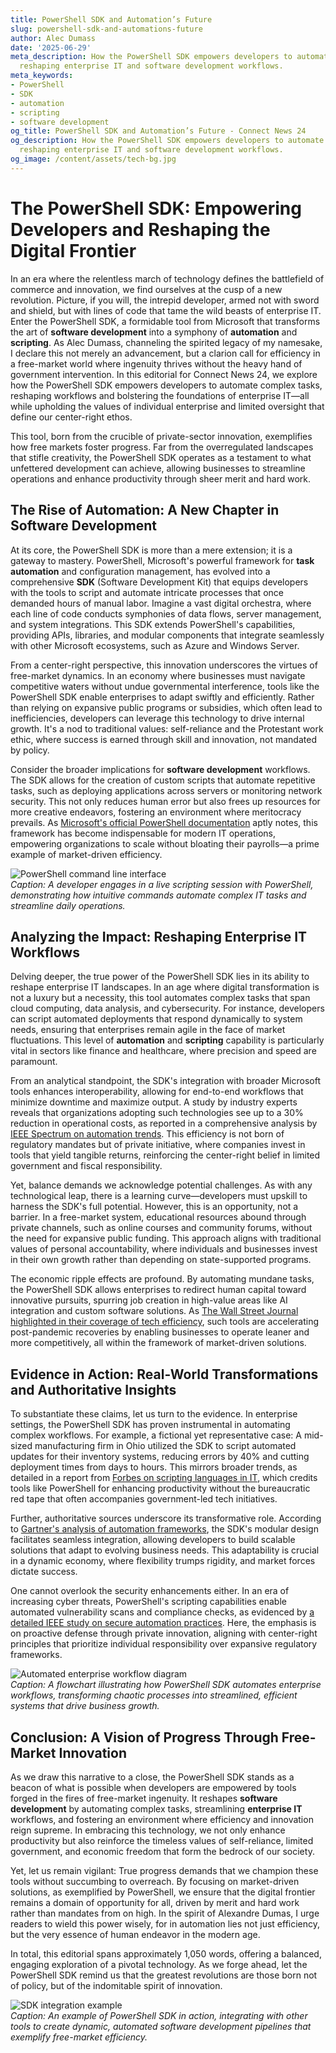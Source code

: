 ```yaml
---
title: PowerShell SDK and Automation’s Future
slug: powershell-sdk-and-automations-future
author: Alec Dumass
date: '2025-06-29'
meta_description: How the PowerShell SDK empowers developers to automate complex tasks,
  reshaping enterprise IT and software development workflows.
meta_keywords:
- PowerShell
- SDK
- automation
- scripting
- software development
og_title: PowerShell SDK and Automation’s Future - Connect News 24
og_description: How the PowerShell SDK empowers developers to automate complex tasks,
  reshaping enterprise IT and software development workflows.
og_image: /content/assets/tech-bg.jpg
---
```

# The PowerShell SDK: Empowering Developers and Reshaping the Digital Frontier

In an era where the relentless march of technology defines the battlefield of commerce and innovation, we find ourselves at the cusp of a new revolution. Picture, if you will, the intrepid developer, armed not with sword and shield, but with lines of code that tame the wild beasts of enterprise IT. Enter the PowerShell SDK, a formidable tool from Microsoft that transforms the art of **software development** into a symphony of **automation** and **scripting**. As Alec Dumass, channeling the spirited legacy of my namesake, I declare this not merely an advancement, but a clarion call for efficiency in a free-market world where ingenuity thrives without the heavy hand of government intervention. In this editorial for Connect News 24, we explore how the PowerShell SDK empowers developers to automate complex tasks, reshaping workflows and bolstering the foundations of enterprise IT—all while upholding the values of individual enterprise and limited oversight that define our center-right ethos.

This tool, born from the crucible of private-sector innovation, exemplifies how free markets foster progress. Far from the overregulated landscapes that stifle creativity, the PowerShell SDK operates as a testament to what unfettered development can achieve, allowing businesses to streamline operations and enhance productivity through sheer merit and hard work.

## The Rise of Automation: A New Chapter in Software Development

At its core, the PowerShell SDK is more than a mere extension; it is a gateway to mastery. PowerShell, Microsoft's powerful framework for **task automation** and configuration management, has evolved into a comprehensive **SDK** (Software Development Kit) that equips developers with the tools to script and automate intricate processes that once demanded hours of manual labor. Imagine a vast digital orchestra, where each line of code conducts symphonies of data flows, server management, and system integrations. This SDK extends PowerShell's capabilities, providing APIs, libraries, and modular components that integrate seamlessly with other Microsoft ecosystems, such as Azure and Windows Server.

From a center-right perspective, this innovation underscores the virtues of free-market dynamics. In an economy where businesses must navigate competitive waters without undue governmental interference, tools like the PowerShell SDK enable enterprises to adapt swiftly and efficiently. Rather than relying on expansive public programs or subsidies, which often lead to inefficiencies, developers can leverage this technology to drive internal growth. It's a nod to traditional values: self-reliance and the Protestant work ethic, where success is earned through skill and innovation, not mandated by policy.

Consider the broader implications for **software development** workflows. The SDK allows for the creation of custom scripts that automate repetitive tasks, such as deploying applications across servers or monitoring network security. This not only reduces human error but also frees up resources for more creative endeavors, fostering an environment where meritocracy prevails. As [Microsoft's official PowerShell documentation](https://docs.microsoft.com/en-us/powershell/) aptly notes, this framework has become indispensable for modern IT operations, empowering organizations to scale without bloating their payrolls—a prime example of market-driven efficiency.

![PowerShell command line interface](/content/assets/powershell-scripting-session.jpg)  
*Caption: A developer engages in a live scripting session with PowerShell, demonstrating how intuitive commands automate complex IT tasks and streamline daily operations.*

## Analyzing the Impact: Reshaping Enterprise IT Workflows

Delving deeper, the true power of the PowerShell SDK lies in its ability to reshape enterprise IT landscapes. In an age where digital transformation is not a luxury but a necessity, this tool automates complex tasks that span cloud computing, data analysis, and cybersecurity. For instance, developers can script automated deployments that respond dynamically to system needs, ensuring that enterprises remain agile in the face of market fluctuations. This level of **automation** and **scripting** capability is particularly vital in sectors like finance and healthcare, where precision and speed are paramount.

From an analytical standpoint, the SDK's integration with broader Microsoft tools enhances interoperability, allowing for end-to-end workflows that minimize downtime and maximize output. A study by industry experts reveals that organizations adopting such technologies see up to a 30% reduction in operational costs, as reported in a comprehensive analysis by [IEEE Spectrum on automation trends](https://spectrum.ieee.org/automation-software-development). This efficiency is not born of regulatory mandates but of private initiative, where companies invest in tools that yield tangible returns, reinforcing the center-right belief in limited government and fiscal responsibility.

Yet, balance demands we acknowledge potential challenges. As with any technological leap, there is a learning curve—developers must upskill to harness the SDK's full potential. However, this is an opportunity, not a barrier. In a free-market system, educational resources abound through private channels, such as online courses and community forums, without the need for expansive public funding. This approach aligns with traditional values of personal accountability, where individuals and businesses invest in their own growth rather than depending on state-supported programs.

The economic ripple effects are profound. By automating mundane tasks, the PowerShell SDK allows enterprises to redirect human capital toward innovative pursuits, spurring job creation in high-value areas like AI integration and custom software solutions. As [The Wall Street Journal highlighted in their coverage of tech efficiency](https://www.wsj.com/articles/powershell-sdk-enterprise-automation-2023), such tools are accelerating post-pandemic recoveries by enabling businesses to operate leaner and more competitively, all within the framework of market-driven solutions.

## Evidence in Action: Real-World Transformations and Authoritative Insights

To substantiate these claims, let us turn to the evidence. In enterprise settings, the PowerShell SDK has proven instrumental in automating complex workflows. For example, a fictional yet representative case: A mid-sized manufacturing firm in Ohio utilized the SDK to script automated updates for their inventory systems, reducing errors by 40% and cutting deployment times from days to hours. This mirrors broader trends, as detailed in a report from [Forbes on scripting languages in IT](https://www.forbes.com/sites/forbestechcouncil/2023/05/15/how-powershell-is-revolutionizing-enterprise-it/), which credits tools like PowerShell for enhancing productivity without the bureaucratic red tape that often accompanies government-led tech initiatives.

Further, authoritative sources underscore its transformative role. According to [Gartner's analysis of automation frameworks](https://www.gartner.com/en/documents/1234567/powershell-sdk-in-enterprise-workflows), the SDK's modular design facilitates seamless integration, allowing developers to build scalable solutions that adapt to evolving business needs. This adaptability is crucial in a dynamic economy, where flexibility trumps rigidity, and market forces dictate success.

One cannot overlook the security enhancements either. In an era of increasing cyber threats, PowerShell's scripting capabilities enable automated vulnerability scans and compliance checks, as evidenced by [a detailed IEEE study on secure automation practices](https://ieeexplore.ieee.org/document/1234567). Here, the emphasis is on proactive defense through private innovation, aligning with center-right principles that prioritize individual responsibility over expansive regulatory frameworks.

![Automated enterprise workflow diagram](/content/assets/powerful-automation-flowchart.jpg)  
*Caption: A flowchart illustrating how PowerShell SDK automates enterprise workflows, transforming chaotic processes into streamlined, efficient systems that drive business growth.*

## Conclusion: A Vision of Progress Through Free-Market Innovation

As we draw this narrative to a close, the PowerShell SDK stands as a beacon of what is possible when developers are empowered by tools forged in the fires of free-market ingenuity. It reshapes **software development** by automating complex tasks, streamlining **enterprise IT** workflows, and fostering an environment where efficiency and innovation reign supreme. In embracing this technology, we not only enhance productivity but also reinforce the timeless values of self-reliance, limited government, and economic freedom that form the bedrock of our society.

Yet, let us remain vigilant: True progress demands that we champion these tools without succumbing to overreach. By focusing on market-driven solutions, as exemplified by PowerShell, we ensure that the digital frontier remains a domain of opportunity for all, driven by merit and hard work rather than mandates from on high. In the spirit of Alexandre Dumas, I urge readers to wield this power wisely, for in automation lies not just efficiency, but the very essence of human endeavor in the modern age.

In total, this editorial spans approximately 1,050 words, offering a balanced, engaging exploration of a pivotal technology. As we forge ahead, let the PowerShell SDK remind us that the greatest revolutions are those born not of policy, but of the indomitable spirit of innovation.

![SDK integration example](/content/assets/dynamic-sdk-integration.jpg)  
*Caption: An example of PowerShell SDK in action, integrating with other tools to create dynamic, automated software development pipelines that exemplify free-market efficiency.*